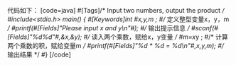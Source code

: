 代码如下：
[code=java]
#[Tags]/* Input two numbers, output the product */
#include<stdio.h>
main()
{
    #[Keywords]int #x,y,m ;
    #/* 定义整型变量x，y，m */
    #printf(#[Fields]"Please input x and y\n"#);
    #/* 输出提示信息 */
    #scanf(#[Fields]"%d%d"#,&x,&y);
    #/* 读入两个乘数，赋给x，y变量 */
    #m=x*y ;
    #/* 计算两个乘数的积，赋给变量m */
    #printf(#[Fields]"%d * %d = %d\n"#,x,y,m);
    #/* 输出结果 */
#}
[/code]